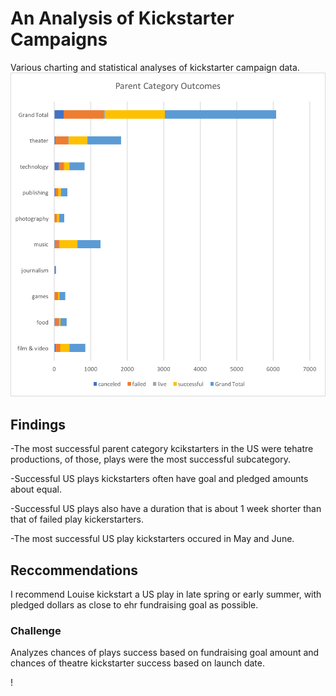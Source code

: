 # An Analysis of Kickstarter Campaigns
Various charting and statistical analyses of kickstarter campaign data.
![Parent Categories Outcomes](https://github.com/mroot9519/Kickstarter-Analysis/blob/master/Chart%201.png)
## Findings
-The most successful parent category kcikstarters in the US were tehatre productions, of those, plays were the most successful subcategory.

-Successful US plays kickstarters often have goal and pledged amounts about equal.

-Successful US plays also have a duration that is about 1 week shorter than that of failed play kickerstarters.

-The most successful US play kickstarters occured in May and June.

## Reccommendations
I recommend Louise kickstart a US play in late spring or early summer, with pledged dollars as close to ehr fundraising goal as possible. 

### Challenge
Analyzes chances of plays success based on fundraising goal amount and chances of theatre kickstarter success based on launch date.

!
